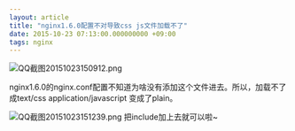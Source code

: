 ```yaml
---
layout: article
title: "nginx1.6.0配置不对导致css js文件加载不了"
date: 2015-10-23 07:13:00.000000000 +09:00
tags: nginx
---
```


![QQ截图20151023150912.png](https://shuibo.me/assets/images/201510/ATGBXfCrF0dWXFb1Uzbac8MfGQDYwIBs.png "QQ截图20151023150912.png")

nginx1.6.0的nginx.conf配置不知道为啥没有添加这个文件进去。所以，加载不了成text/css application/javascript 变成了plain。

![QQ截图20151023151239.png](https://shuibo.me/assets/images/201510/LIPJUasnAMK2DIM-k4gPP3RE2e9oLGgi.png "QQ截图20151023151239.png")
把include加上去就可以啦~
